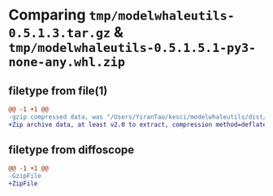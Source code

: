# Comparing `tmp/modelwhaleutils-0.5.1.3.tar.gz` & `tmp/modelwhaleutils-0.5.1.5.1-py3-none-any.whl.zip`

## filetype from file(1)

```diff
@@ -1 +1 @@
-gzip compressed data, was "/Users/YiranTao/kesci/modelwhaleutils/dist/.tmp-oq2lr9vi/modelwhaleutils-0.5.1.3.tar", last modified: Tue Dec 27 12:06:56 2022, max compression
+Zip archive data, at least v2.0 to extract, compression method=deflate
```

## filetype from diffoscope

```diff
@@ -1 +1 @@
-GzipFile
+ZipFile
```

